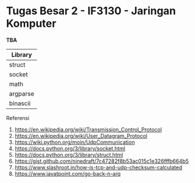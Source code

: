 # Tugas Besar 2 - IF3130 - Jaringan Komputer
**TBA**

| Library  |
| -------  |
| struct   |
| socket   |
| math     |
| argparse |
| binascii |

Referensi
1. https://en.wikipedia.org/wiki/Transmission_Control_Protocol
2. https://en.wikipedia.org/wiki/User_Datagram_Protocol
3. https://wiki.python.org/moin/UdpCommunication
4. https://docs.python.org/3/library/socket.html
5. https://docs.python.org/3/library/struct.html
6. https://gist.github.com/ninedraft/7c47282f8b53ac015c1e326fffb664b5
7. https://www.slashroot.in/how-is-tcp-and-udp-checksum-calculated
8. https://www.javatpoint.com/go-back-n-arq
